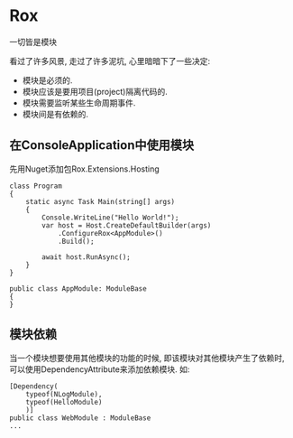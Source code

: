 # Rox
 一切皆是模块

看过了许多风景, 走过了许多泥坑, 心里暗暗下了一些决定:
* 模块是必须的. 
* 模块应该是要用项目(project)隔离代码的.
* 模块需要监听某些生命周期事件.
* 模块间是有依赖的.

## 在ConsoleApplication中使用模块
先用Nuget添加包Rox.Extensions.Hosting
```
class Program
{
    static async Task Main(string[] args)
    {
        Console.WriteLine("Hello World!");
        var host = Host.CreateDefaultBuilder(args)
            .ConfigureRox<AppModule>()
            .Build();

        await host.RunAsync();
    }
}

public class AppModule: ModuleBase
{
}
```

## 模块依赖
当一个模块想要使用其他模块的功能的时候, 即该模块对其他模块产生了依赖时, 可以使用DependencyAttribute来添加依赖模块.
如:
```
[Dependency(
    typeof(NLogModule),
    typeof(HelloModule)
    )]
public class WebModule : ModuleBase
...
```
